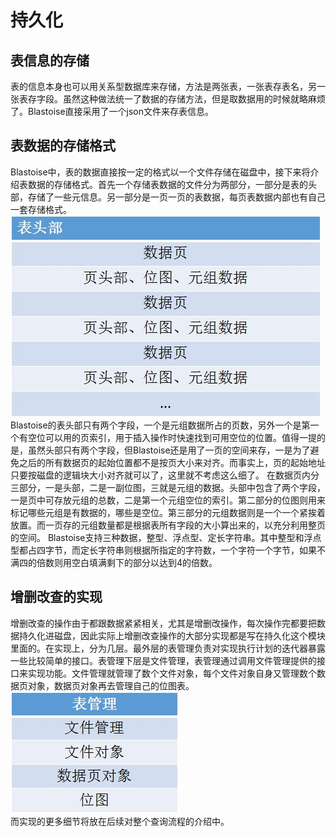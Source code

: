 # 持久化

## 表信息的存储
表的信息本身也可以用关系型数据库来存储，方法是两张表，一张表存表名，另一张表存字段。虽然这种做法统一了数据的存储方法，但是取数据用的时候就略麻烦了。Blastoise直接采用了一个json文件来存表信息。

## 表数据的存储格式
Blastoise中，表的数据直接按一定的格式以一个文件存储在磁盘中，接下来将介绍表数据的存储格式。首先一个存储表数据的文件分为两部分，一部分是表的头部，存储了一些元信息。另一部分是一页一页的表数据，每页表数据内部也有自己一套存储格式。
![表数据的存储格式](./store-pic/table-fmt.jpg)  
Blastoise的表头部只有两个字段，一个是元组数据所占的页数，另外一个是第一个有空位可以用的页索引，用于插入操作时快速找到可用空位的位置。值得一提的是，虽然头部只有两个字段，但Blastoise还是用了一页的空间来存，一是为了避免之后的所有数据页的起始位置都不是按页大小来对齐。而事实上，页的起始地址只要按磁盘的逻辑块大小对齐就可以了，这里就不考虑这么细了。
在数据页内分三部分，一是头部，二是一副位图，三就是元组的数据。头部中包含了两个字段，一是页中可存放元组的总数，二是第一个元组空位的索引。第二部分的位图则用来标记哪些元组是有数据的，哪些是空位。第三部分的元组数据则是一个一个紧挨着放置。而一页存的元组数量都是根据表所有字段的大小算出来的，以充分利用整页的空间。
Blastoise支持三种数据，整型、浮点型、定长字符串。其中整型和浮点型都占四字节，而定长字符串则根据所指定的字符数，一个字符一个字节，如果不满四的倍数则用空白填满剩下的部分以达到4的倍数。

## 增删改查的实现
增删改查的操作由于都跟数据紧紧相关，尤其是增删改操作，每次操作完都要把数据持久化进磁盘，因此实际上增删改查操作的大部分实现都是写在持久化这个模块里面的。在实现上，分为几层。最外层的表管理负责对实现执行计划的迭代器暴露一些比较简单的接口。表管理下层是文件管理，表管理通过调用文件管理提供的接口来实现功能。文件管理就管理了数个文件对象，每个文件对象自身又管理数个数据页对象，数据页对象再去管理自己的位图表。
![增删改查的分层实现](./store-pic/store-layer.jpg)  
而实现的更多细节将放在后续对整个查询流程的介绍中。
